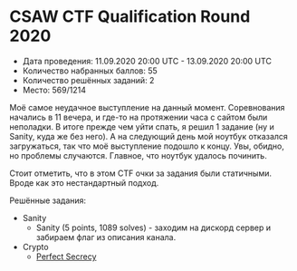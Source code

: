# CSAW CTF Qualification Round 2020

* Дата проведения: 11.09.2020 20:00 UTC - 13.09.2020 20:00 UTC
* Количество набранных баллов: 55
* Количество решённых заданий: 2
* Место: 569/1214

Моё самое неудачное выступление на данный момент. Соревнования начались в 11 вечера, и где-то на протяжении
часа с сайтом были неполадки. В итоге прежде чем уйти спать, я решил 1 задание (ну и Sanity, куда же без него).
А на следующий день мой ноутбук отказался загружаться, так что моё выступление подошло к концу. Увы, обидно,
но проблемы случаются. Главное, что ноутбук удалось починить.

Стоит отметить, что в этом CTF очки за задания были статичными. Вроде как это нестандартный подход.

Решённые задания:
* Sanity
  * Sanity (5 points, 1089 solves) - заходим на дискорд сервер и забираем флаг из описания канала.
* Crypto
  * [Perfect Secrecy](./Crypto/Perfect%20Secrecy)
